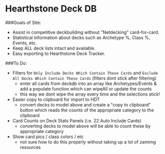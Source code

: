 # Hearthstone Deck DB

###Goals of Site:
- Assist in competitive deckbuilding without "Netdecking" card-for-card.
- Statistical information about decks such as Archetype %, Class %, Events, etc.
- Keep ALL deck lists intact and available.
- Easy exporting to Hearthstone Deck Tracker.

###To Do:
- Filters for `Only Include Decks Which Contain These Cards` and `Exclude All Decks Which Contain These Cards` (filters dont stick after filtering)
    + enter all cards from deckdb into an array like Archetypes/Events & add a populate function which can wipeAll or update the counts
    + this way we dont wipe the array every time and the selections stick!
- Easier copy to clipboard for import to HDT
    + convert decks to model above and create a "copy to clipboard" button which reads the counts of the appropriate category to the clipboard
- Card Counts on Deck Stats Panels (i.e. 22 Auto Include Cards)
    + converting decks to model above will be able to count these by appropriate category
- Show card pics / class colors / etc
    + not sure how to do this properly without taking up a lot of zamimg resources